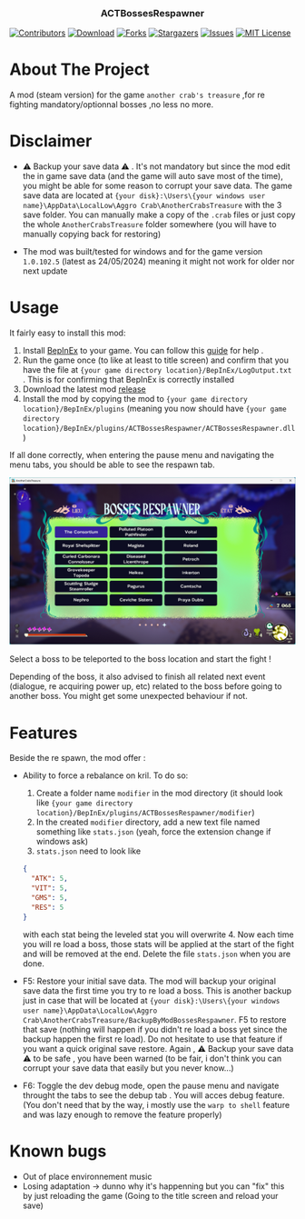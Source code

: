 <!-- PROJECT LOGO -->
<br />
<div align="center">
  <h3 align="center">ACTBossesRespawner</h3>
</div>

<!-- Shield -->

[![Contributors][contributors-shield]][contributors-url]
[![Download][download-shield]][download-url]
[![Forks][forks-shield]][forks-url]
[![Stargazers][stars-shield]][stars-url]
[![Issues][issues-shield]][issues-url]
[![MIT License][license-shield]][license-url]

<!-- ABOUT THE PROJECT -->

# About The Project

A mod (steam version) for the game `another crab's treasure` ,for re fighting mandatory/optionnal bosses ,no less no more.

# Disclaimer

- ⚠️ Backup your save data ⚠️ . It's not mandatory but since the mod edit the in game save data (and the game will auto save most of the time), you might be able for some reason to corrupt your save data.
  The game save data are located at `{your disk}:\Users\{your windows user name}\AppData\LocalLow\Aggro Crab\AnotherCrabsTreasure` with the 3 save folder. You can manually make a copy of the `.crab` files or just copy the whole `AnotherCrabsTreasure` folder somewhere (you will have to manually copying back for restoring)

- The mod was built/tested for windows and for the game version `1.0.102.5` (latest as 24/05/2024) meaning it might not work for older nor next update

# Usage

It fairly easy to install this mod:

1. Install [BepInEx](https://github.com/BepInEx/BepInEx/releases) to your game. You can follow this [guide](https://docs.bepinex.dev/articles/user_guide/installation/index.html) for help .
2. Run the game once (to like at least to title screen) and confirm that you have the file at `{your game directory location}/BepInEx/LogOutput.txt` . This is for confirming that BepInEx is correctly installed
3. Download the latest mod [release](https://github.com/Fcornaire/ACTBR/releases)
4. Install the mod by copying the mod to `{your game directory location}/BepInEx/plugins` (meaning you now should have `{your game directory location}/BepInEx/plugins/ACTBossesRespawner/ACTBossesRespawner.dll` )

If all done correctly, when entering the pause menu and navigating the menu tabs, you should be able to see the respawn tab.

<p align="center">
  <img src="imgs/work.png" alt="screen with the mod" />
</p>

Select a boss to be teleported to the boss location and start the fight !

Depending of the boss, it also advised to finish all related next event (dialogue, re acquiring power up, etc) related to the boss before going to another boss. You might get some unexpected behaviour if not.

# Features

Beside the re spawn, the mod offer :

- Ability to force a rebalance on kril. To do so:

  1. Create a folder name `modifier` in the mod directory (it should look like `{your game directory location}/BepInEx/plugins/ACTBossesRespawner/modifier`)
  2. In the created `modifier` directory, add a new text file named something like `stats.json` (yeah, force the extension change if windows ask)
  3. `stats.json` need to look like

  ```json
  {
    "ATK": 5,
    "VIT": 5,
    "GMS": 5,
    "RES": 5
  }
  ```

  with each stat being the leveled stat you will overwrite 4. Now each time you will re load a boss, those stats will be applied at the start of the fight and will be removed at the end. Delete the file `stats.json` when you are done.

- F5: Restore your initial save data. The mod will backup your original save data the first time you try to re load a boss. This is another backup just in case that will be located at `{your disk}:\Users\{your windows user name}\AppData\LocalLow\Aggro Crab\AnotherCrabsTreasure/BackupByModBossesRespawner`. F5 to restore that save (nothing will happen if you didn't re load a boss yet since the backup happen the first re load). Do not hesitate to use that feature if you want a quick original save restore. Again , ⚠️ Backup your save data ⚠️ to be safe , you have been warned (to be fair, i don't think you can corrupt your save data that easily but you never know...)

- F6: Toggle the dev debug mode, open the pause menu and navigate throught the tabs to see the debup tab . You will acces debug feature. (You don't need that by the way, i mostly use the `warp to shell` feature and was lazy enough to remove the feature properly)

# Known bugs

- Out of place environnement music
- Losing adaptation -> dunno why it's happenning but you can "fix" this by just reloading the game (Going to the title screen and reload your save)

<!-- MARKDOWN LINKS & IMAGES -->
<!-- https://www.markdownguide.org/basic-syntax/#reference-style-links -->

[contributors-shield]: https://img.shields.io/github/contributors/Fcornaire/ACTBR.svg?style=for-the-badge
[contributors-url]: https://github.com/Fcornaire/ACTBR/graphs/contributors
[forks-shield]: https://img.shields.io/github/forks/Fcornaire/ACTBR.svg?style=for-the-badge
[forks-url]: https://github.com/Fcornaire/ACTBR/network/members
[stars-shield]: https://img.shields.io/github/stars/Fcornaire/ACTBR.svg?style=for-the-badge
[stars-url]: https://github.com/Fcornaire/ACTBR/stargazers
[issues-shield]: https://img.shields.io/github/issues/Fcornaire/ACTBR.svg?style=for-the-badge
[issues-url]: https://github.com/Fcornaire/ACTBR/issues
[license-shield]: https://img.shields.io/github/license/Fcornaire/ACTBR.svg?style=for-the-badge
[download-shield]: https://img.shields.io/github/downloads/Fcornaire/ACTBR/total?style=for-the-badge
[download-url]: https://github.com/Fcornaire/ACTBR/releases
[license-url]: https://github.com/Fcornaire/ACTBR/blob/master/LICENSE.txt
